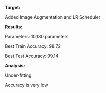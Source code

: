 **Target:**


Added Image Augmentation and LR Scheduler


**Results:**


Parameters: 10,180 parameters

Best Train Accuracy: 98.72 

Best Test Accuracy: 99.14


**Analysis:**


Under-fitting

Accuracy is very low
